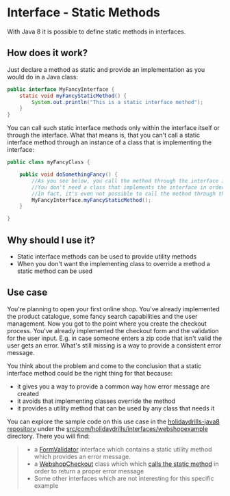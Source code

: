# Interface - Static Methods

With Java 8 it is possible to define static methods in interfaces.

## How does it work?

Just declare a method as static and provide an implementation as you would do in a Java class:

```java
public interface MyFancyInterface {
    static void myFancyStaticMethod() {
        System.out.println("This is a static interface method");
    }
}
```

You can call such static interface methods only within the interface itself or through the interface. What that means is, that you can't call a static interface method through an instance of a class that is implementing the interface:

```java
public class myFancyClass {

    public void doSomethingFancy() {
        //As you see below, you call the method through the interface itself. 
        //You don't need a class that implements the interface in order to call it.
        //In fact, it's even not possible to call the method through the instance of a class implementing the interface.
        MyFancyInterface.myFancyStaticMethod();
    }

}
```

## Why should I use it?

* Static interface methods can be used to provide utility methods
* When you don't want the implementing class to override a method a static method can be used

## Use case

You're planning to open your first online shop. You've already implemented the product catalogue, some fancy search capabilities and the user management. Now you got to the point where you create the checkout process. You've already implemented the checkout form and the validation for the user input. E.g. in case someone enters a zip code that isn't valid the user gets an error. What's still missing is a way to provide a consistent error message.

You think about the problem and come to the conclusion that a static interface method could be the right thing for that because:

* it gives you a way to provide a common way how error message are created 
* it avoids that implementing classes override the method
* it provides a utility method that can be used by any class that needs it

You can explore the sample code on this use case in the [holidaydrills-java8 repository](https://github.com/dholde/holidaydrills-Java8) under the [src/com/holidaydrills/interfaces/webshopexample ](https://github.com/dholde/holidaydrills-Java8/tree/master/src/com/holidaydrills/interfaces/webshopexample)directory. There you will find:

> * a [FormValidator](https://github.com/dholde/holidaydrills-Java8/blob/master/src/com/holidaydrills/interfaces/webshopexample/FormValidator.java) interface which contains a static utility method which provides an error message. 
> * a [WebshopCheckout](https://github.com/dholde/holidaydrills-Java8/blob/master/src/com/holidaydrills/interfaces/webshopexample/WebShopCheckout) class which which [calls the static method](https://github.com/dholde/holidaydrills-Java8/blob/51f3517984e303b1cae0697deb032303a71f1cd5/src/com/holidaydrills/interfaces/webshopexample/WebShopCheckout.java#L42) in order to return a proper error message
> * Some other interfaces which are not interesting for this specific example

